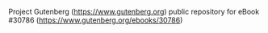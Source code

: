Project Gutenberg (https://www.gutenberg.org) public repository for eBook #30786 (https://www.gutenberg.org/ebooks/30786)
